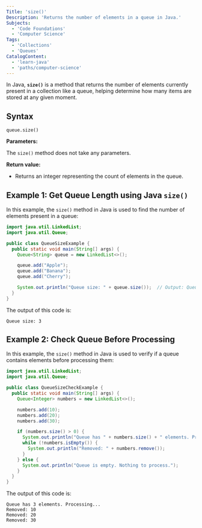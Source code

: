```yaml
---
Title: 'size()'
Description: 'Returns the number of elements in a queue in Java.'
Subjects:
  - 'Code Foundations'
  - 'Computer Science'
Tags:
  - 'Collections'
  - 'Queues'
CatalogContent:
  - 'learn-java'
  - 'paths/computer-science'
---
```


In Java, **`size()`** is a method that returns the number of elements currently present in a collection like a queue, helping determine how many items are stored at any given moment.

## Syntax

```pseudo
queue.size()
```

**Parameters:**

The `size()` method does not take any parameters.

**Return value:**

- Returns an integer representing the count of elements in the queue.

## Example 1: Get Queue Length using Java `size()`

In this example, the `size()` method in Java is used to find the number of elements present in a queue:
 
```java
import java.util.LinkedList;
import java.util.Queue;

public class QueueSizeExample {
  public static void main(String[] args) {
    Queue<String> queue = new LinkedList<>();

    queue.add("Apple");
    queue.add("Banana");
    queue.add("Cherry");

    System.out.println("Queue size: " + queue.size());  // Output: Queue size: 3
  }
}
```

The output of this code is:

```shell
Queue size: 3
```

## Example 2: Check Queue Before Processing

In this example, the `size()` method in Java is used to verify if a queue contains elements before processing them:

```java
import java.util.LinkedList;
import java.util.Queue;

public class QueueSizeCheckExample {
  public static void main(String[] args) {
    Queue<Integer> numbers = new LinkedList<>();

    numbers.add(10);
    numbers.add(20);
    numbers.add(30);

    if (numbers.size() > 0) {
      System.out.println("Queue has " + numbers.size() + " elements. Processing...");
      while (!numbers.isEmpty()) {
        System.out.println("Removed: " + numbers.remove());
      }
    } else {
      System.out.println("Queue is empty. Nothing to process.");
    }
  }
}
```

The output of this code is:

```shell
Queue has 3 elements. Processing...
Removed: 10
Removed: 20
Removed: 30
```

